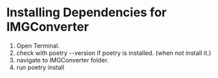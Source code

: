 # Installing Dependencies for IMGConverter
1. Open Terminal.
2. check with poetry --version if poetry is installed. (when not install it.)
3. navigate to IMGConverter folder.
4. run poetry install
